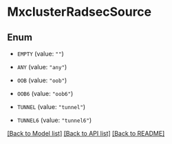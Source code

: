 # MxclusterRadsecSource

## Enum


* `EMPTY` (value: `""`)

* `ANY` (value: `"any"`)

* `OOB` (value: `"oob"`)

* `OOB6` (value: `"oob6"`)

* `TUNNEL` (value: `"tunnel"`)

* `TUNNEL6` (value: `"tunnel6"`)


[[Back to Model list]](../README.md#documentation-for-models) [[Back to API list]](../README.md#documentation-for-api-endpoints) [[Back to README]](../README.md)


